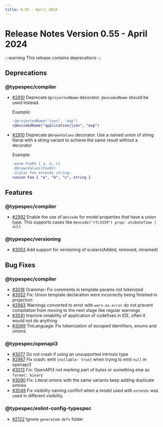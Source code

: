 ```yaml
---
title: 0.55 - April 2024
---
```


# Release Notes Version 0.55 - April 2024

:::warning
This release contains deprecations
:::

## Deprecations

### @typespec/compiler

- [#2910](https://github.com/microsoft/typespec/pull/2910) Deprecate `@projectedName` decorator. `@encodedName` should be used instead.

  Example:

  ```diff
  -@projectedName("json", "exp")
  +@encodedName("application/json", "exp")
  ```

- [#2910](https://github.com/microsoft/typespec/pull/3094) Deprecate `@knownValues` decorator. Use a named union of string literal with a string variant to achieve the same result without a decorator

  Example:

  ```diff
  -enum FooKV { a, b, c}
  -@knownValues(FooKV)
  -scalar foo extends string;
  +union Foo { "a", "b", "c", string }
  ```

## Features

### @typespec/compiler

- [#2992](https://github.com/microsoft/typespec/pull/2992) Enable the use of `@encode` for model properties that have a union type. This supports cases like `@encode("rfc3339") prop: utcDateTime | null`

### @typespec/versioning

- [#3053](https://github.com/microsoft/typespec/pull/3053) Add support for versioning of scalars(Added, removed, renamed)

## Bug Fixes

### @typespec/compiler

- [#3018](https://github.com/microsoft/typespec/pull/3018) Grammar: Fix comments in template params not tokenized
- [#3052](https://github.com/microsoft/typespec/pull/3052) Fix: Union template declaration were incorrectly being finished in projection
- [#2983](https://github.com/microsoft/typespec/pull/2983) Warnings converted to error with `warn-as-error` do not prevent compilation from moving to the next stage like regular warnings
- [#3041](https://github.com/microsoft/typespec/pull/3041) Improve reliability of application of codefixes in IDE, often it would not do anything
- [#3069](https://github.com/microsoft/typespec/pull/3069) TmLanguage: Fix tokenization of escaped identifiers, enums and unions

### @typespec/openapi3

- [#3077](https://github.com/microsoft/typespec/pull/3077) Do not crash if using an unsupported intrinsic type
- [#2967](https://github.com/microsoft/typespec/pull/2967) Fix crash: emit `{nullable: true}` when trying to emit `null` in openapi3
- [#3013](https://github.com/microsoft/typespec/pull/3013) Fix: OpenAPI3 not marking part of bytes or something else as `format: binary`
- [#3090](https://github.com/microsoft/typespec/pull/3090) Fix: Literal unions with the same variants keep adding duplicate entries
- [#3049](https://github.com/microsoft/typespec/pull/3049) Fix visibility naming conflict when a model used with `extends` was used in different visibility.

### @typespec/eslint-config-typespec

- [#2122](https://github.com/microsoft/typespec/pull/2122) Ignore `generated-defs` folder
